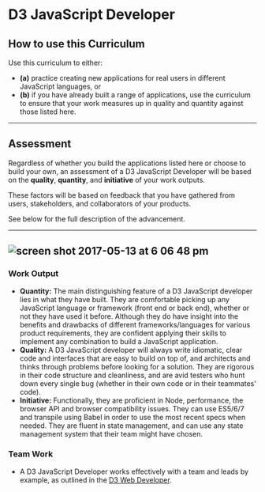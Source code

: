 # D3 JavaScript Developer

## How to use this Curriculum

Use this curriculum to either:
- **(a)** practice creating new applications for real users in different JavaScript languages, or 
- **(b)** if you have already built a range of applications, use the curriculum to ensure that your work measures up in quality and quantity against those listed here. 

--- 


## Assessment
Regardless of whether you build the applications listed here or choose to build your own, an assessment of a D3 JavaScript Developer will be based on the **quality**, **quantity**, and **initiative** of your work outputs. 

These factors will be based on feedback that you have gathered from users, stakeholders, and collaborators of your products. 

See below for the full description of the advancement.

---
![screen shot 2017-05-13 at 6 06 48 pm](https://cloud.githubusercontent.com/assets/5239538/26029604/f94e2cb4-3806-11e7-8c2f-4c1f36bd4e9f.png)
---

### Work Output 
- **Quantity:** The main distinguishing feature of a D3 JavaScript developer lies in what they have built. They are comfortable  picking up any JavaScript language or framework (front end or back end), whether or not they have used it before. Although they do have insight into the benefits and drawbacks of different frameworks/languages for various product requirements, they are confident applying their skills to implement any combination to build a JavaScript application. 
- **Quality:** A D3 JavaScript developer will always write  idiomatic, clear code and interfaces that are easy to build on top of, and architects and thinks through problems before looking for a solution. They are rigorous in their code structure and cleanliness, and are avid testers who hunt down every single bug (whether in their own code or in their teammates’ code). 
- **Initiative:** Functionally, they are proficient in Node, performance, the browser API and browser compatibility issues. They can use ES5/6/7 and transpile using Babel in order to use the most recent specs when needed. They are fluent in state management, and can use any state management system that their team might have chosen. 

### Team Work
- A D3 JavaScript Developer works effectively with a team and leads by example, as outlined in the [D3 Web Developer](https://github.com/andela/learningmap/tree/master/Phase-C/D3%20Developer).


